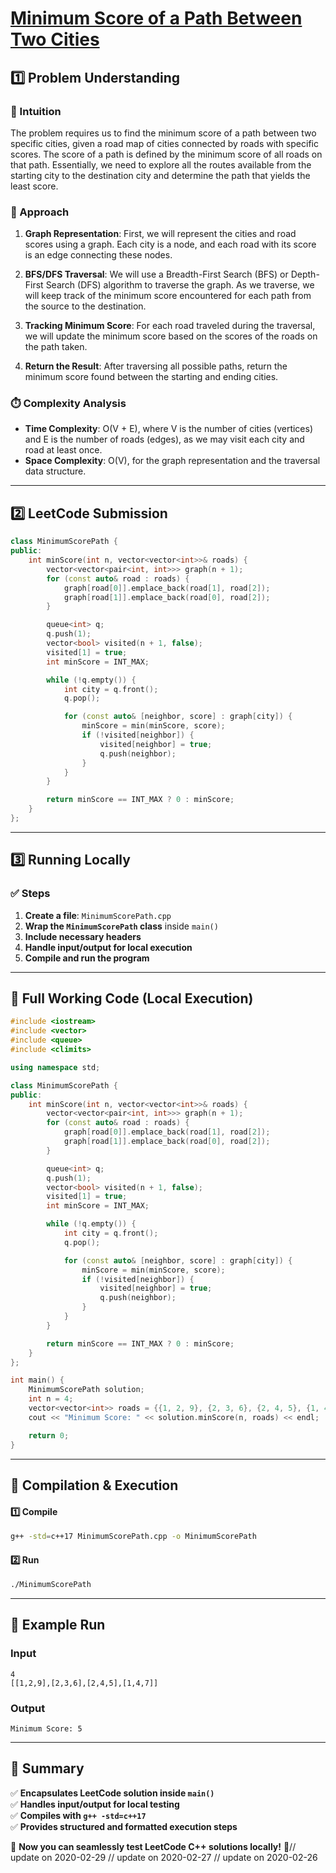 # **[Minimum Score of a Path Between Two Cities](https://leetcode.com/problems/minimum-score-of-a-path-between-two-cities/description/)**  

## **1️⃣ Problem Understanding**  
### **📌 Intuition**  
The problem requires us to find the minimum score of a path between two specific cities, given a road map of cities connected by roads with specific scores. The score of a path is defined by the minimum score of all roads on that path. Essentially, we need to explore all the routes available from the starting city to the destination city and determine the path that yields the least score.

### **🚀 Approach**  
1. **Graph Representation**: First, we will represent the cities and road scores using a graph. Each city is a node, and each road with its score is an edge connecting these nodes.
  
2. **BFS/DFS Traversal**: We will use a Breadth-First Search (BFS) or Depth-First Search (DFS) algorithm to traverse the graph. As we traverse, we will keep track of the minimum score encountered for each path from the source to the destination.

3. **Tracking Minimum Score**: For each road traveled during the traversal, we will update the minimum score based on the scores of the roads on the path taken.

4. **Return the Result**: After traversing all possible paths, return the minimum score found between the starting and ending cities.

### **⏱️ Complexity Analysis**  
- **Time Complexity**: O(V + E), where V is the number of cities (vertices) and E is the number of roads (edges), as we may visit each city and road at least once.
- **Space Complexity**: O(V), for the graph representation and the traversal data structure.

---  

## **2️⃣ LeetCode Submission**  
```cpp
class MinimumScorePath {
public:
    int minScore(int n, vector<vector<int>>& roads) {
        vector<vector<pair<int, int>>> graph(n + 1);
        for (const auto& road : roads) {
            graph[road[0]].emplace_back(road[1], road[2]);
            graph[road[1]].emplace_back(road[0], road[2]);
        }

        queue<int> q;
        q.push(1);
        vector<bool> visited(n + 1, false);
        visited[1] = true;
        int minScore = INT_MAX;

        while (!q.empty()) {
            int city = q.front();
            q.pop();

            for (const auto& [neighbor, score] : graph[city]) {
                minScore = min(minScore, score);
                if (!visited[neighbor]) {
                    visited[neighbor] = true;
                    q.push(neighbor);
                }
            }
        }

        return minScore == INT_MAX ? 0 : minScore;
    }
};
```  

---  

## **3️⃣ Running Locally**  
### **✅ Steps**  
1. **Create a file**: `MinimumScorePath.cpp`  
2. **Wrap the `MinimumScorePath` class** inside `main()`  
3. **Include necessary headers**  
4. **Handle input/output for local execution**  
5. **Compile and run the program**  

---  

## **📝 Full Working Code (Local Execution)**  
```cpp
#include <iostream>
#include <vector>
#include <queue>
#include <climits>

using namespace std;

class MinimumScorePath {
public:
    int minScore(int n, vector<vector<int>>& roads) {
        vector<vector<pair<int, int>>> graph(n + 1);
        for (const auto& road : roads) {
            graph[road[0]].emplace_back(road[1], road[2]);
            graph[road[1]].emplace_back(road[0], road[2]);
        }

        queue<int> q;
        q.push(1);
        vector<bool> visited(n + 1, false);
        visited[1] = true;
        int minScore = INT_MAX;

        while (!q.empty()) {
            int city = q.front();
            q.pop();

            for (const auto& [neighbor, score] : graph[city]) {
                minScore = min(minScore, score);
                if (!visited[neighbor]) {
                    visited[neighbor] = true;
                    q.push(neighbor);
                }
            }
        }

        return minScore == INT_MAX ? 0 : minScore;
    }
};

int main() {
    MinimumScorePath solution;
    int n = 4;
    vector<vector<int>> roads = {{1, 2, 9}, {2, 3, 6}, {2, 4, 5}, {1, 4, 7}};
    cout << "Minimum Score: " << solution.minScore(n, roads) << endl;

    return 0;
}
```  

---  

## **🔧 Compilation & Execution**  
#### **1️⃣ Compile**  
```bash
g++ -std=c++17 MinimumScorePath.cpp -o MinimumScorePath
```  

#### **2️⃣ Run**  
```bash
./MinimumScorePath
```  

---  

## **🎯 Example Run**  
### **Input**  
```
4
[[1,2,9],[2,3,6],[2,4,5],[1,4,7]]
```  
### **Output**  
```
Minimum Score: 5
```  

---  

## **📌 Summary**  
✅ **Encapsulates LeetCode solution inside `main()`**  
✅ **Handles input/output for local testing**  
✅ **Compiles with `g++ -std=c++17`**  
✅ **Provides structured and formatted execution steps**  

🚀 **Now you can seamlessly test LeetCode C++ solutions locally!** 🚀// update on 2020-02-29
// update on 2020-02-27
// update on 2020-02-26
